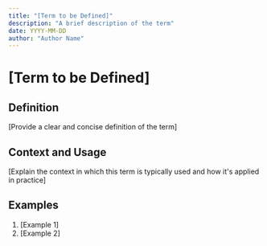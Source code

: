 ```yaml
---
title: "[Term to be Defined]"
description: "A brief description of the term"
date: YYYY-MM-DD
author: "Author Name"
---
```


# [Term to be Defined]

## Definition

[Provide a clear and concise definition of the term]

## Context and Usage

[Explain the context in which this term is typically used and how it's applied in practice]

## Examples

1. [Example 1]
2. [Example 2]